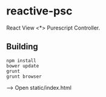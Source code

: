 # reactive-psc

React View <*> Purescript Controller.

## Building

```
npm install
bower update
grunt
grunt browser
```

--> Open static/index.html
